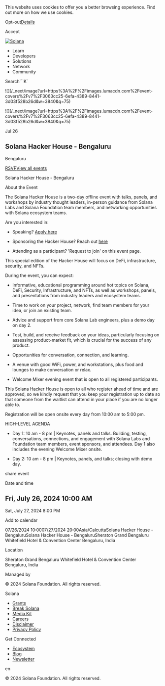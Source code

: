 This website uses cookies to offer you a better browsing experience. Find out
more on how we use cookies.

Opt-out[Details](/privacy-policy#collection-of-information)

Accept

[![Solana](/_next/static/media/logotype.e4df684f.svg)](/)

  * Learn
  * Developers
  * Solutions
  * Network
  * Community

Search```K`

![](/_next/image?url=https%3A%2F%2Fimages.lumacdn.com%2Fevent-
covers%2Fv7%2F3063cc25-6efa-4389-8441-3d03f528b26d&w=3840&q=75)

![](/_next/image?url=https%3A%2F%2Fimages.lumacdn.com%2Fevent-
covers%2Fv7%2F3063cc25-6efa-4389-8441-3d03f528b26d&w=3840&q=75)

Jul 26

## Solana Hacker House - Bengaluru

Bengaluru  

[RSVP](https://lu.ma/bengaluru-hh-2024)[View all events](/events)

Solana Hacker House - Bengaluru

About the Event

The Solana Hacker House is a two-day offline event with talks, panels, and
workshops by industry thought leaders, in-person guidance from Solana Labs and
Solana Foundation team members, and networking opportunities with Solana
ecosystem teams.

Are you interested in:

  * Speaking? [Apply here](https://solanafoundation.typeform.com/HH-Bengaluru?typeform-source=www.google.com)

  * Sponsoring the Hacker House? Reach out [here](https://solanafoundation.typeform.com/HH-sponsor)

  * Attending as a participant? 'Request to join' on this event page.

This special edition of the Hacker House will focus on DeFi, infrastructure,
security, and NFTs.

During the event, you can expect:

  * Informative, educational programming around hot topics on Solana, DeFi, Security, Infrastructure, and NFTs, as well as workshops, panels, and presentations from industry leaders and ecosystem teams. 

  * Time to work on your project, network, find team members for your idea, or join an existing team.

  * Advice and support from core Solana Lab engineers, plus a demo day on day 2.

  * Test, build, and receive feedback on your ideas, particularly focusing on assessing product-market fit, which is crucial for the success of any product.

  * Opportunities for conversation, connection, and learning.

  * A venue with good WiFi, power, and workstations, plus food and lounges to make conversation or relax.

  * Welcome Mixer evening event that is open to all registered participants.

This Solana Hacker House is open to all who register ahead of time and are
approved, so we kindly request that you keep your registration up to date so
that someone from the waitlist can attend in your place if you are no longer
able to.

Registration will be open onsite every day from 10:00 am to 5:00 pm.

HIGH-LEVEL AGENDA

  * Day 1: 10 am - 8 pm | Keynotes, panels and talks. Building, testing, conversations, connections, and engagement with Solana Labs and Foundation team members, event sponsors, and attendees. Day 1 also includes the evening Welcome Mixer onsite. 

  * ​Day 2: 10 am - 8 pm | Keynotes, panels, and talks; closing with demo day.

share event

Date and time

Fri, July 26, 2024 10:00 AM  
-  
Sat, July 27, 2024 8:00 PM

Add to calendar

07/26/2024 10:0007/27/2024 20:00Asia/CalcuttaSolana Hacker House -
BengaluruSolana Hacker House - BengaluruSheraton Grand Bengaluru Whitefield
Hotel & Convention Center Bengaluru, India

Location

Sheraton Grand Bengaluru Whitefield Hotel & Convention Center  
Bengaluru, India

Managed by

[](/)

[](/youtube)[](/twitter)[](/discord)[](/reddit)[](/github)[](/telegram)

© 2024 Solana Foundation. All rights reserved.

Solana

  * [Grants](https://solana.org/grants)
  * [Break Solana](https://break.solana.com/)
  * [Media Kit](/branding)
  * [Careers](https://jobs.solana.com/)
  * [Disclaimer](/tos)
  * [Privacy Policy](/privacy-policy)

Get Connected

  * [Ecosystem](/ecosystem)
  * [Blog](/news)
  * [Newsletter](/newsletter)

en

© 2024 Solana Foundation. All rights reserved.

